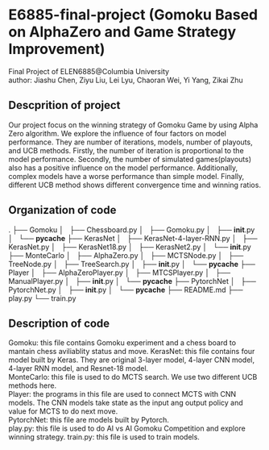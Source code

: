 # E6885-final-project (Gomoku Based on AlphaZero and Game Strategy Improvement)
Final Project of ELEN6885@Columbia University  
author: Jiashu Chen, Ziyu Liu, Lei Lyu, Chaoran Wei, Yi Yang, Zikai Zhu

## Descprition of project
Our project focus on the winning strategy of Gomoku Game by using Alpha Zero algorithm. We explore the influence of four factors on model performance. They are number of iterations, models, number of playouts, and UCB methods. Firstly, the number of iteration is proportional to the model performance. Secondly, the number of simulated games(playouts) also has a positive influence on the model performance. Additionally, complex models have a worse performance than simple model. Finally, different UCB method shows different convergence time and winning ratios.
## Organization of code  
.
├── Gomoku
│   ├── Chessboard.py
│   ├── Gomoku.py
│   ├── __init__.py
│   └── __pycache__
├── KerasNet
│   ├── KerasNet-4-layer-RNN.py
│   ├── KerasNet.py
│   ├── KerasNet18.py
│   ├── KerasNet2.py
│   └── __init__.py
├── MonteCarlo
│   ├── AlphaZero.py
│   ├── MCTSNode.py
│   ├── TreeNode.py
│   ├── TreeSearch.py
│   ├── __init__.py
│   └── __pycache__
├── Player
│   ├── AlphaZeroPlayer.py
│   ├── MTCSPlayer.py
│   ├── ManualPlayer.py
│   ├── __init__.py
│   └── __pycache__
├── PytorchNet
│   ├── PytorchNet.py
│   ├── __init__.py
│   └── __pycache__
├── README.md
├── play.py
└── train.py  
## Description of code  
Gomoku: this file contains Gomoku experiment and a chess board to mantain chess aviliablity status and move.
KerasNet: this file contains four model built by Keras. They are original 3-layer model, 4-layer CNN model, 4-layer RNN model, and Resnet-18 model.  
MonteCarlo: this file is used to do MCTS search. We use two different UCB methods here.  
Player: the programs in this file are used to connect MCTS with CNN models. The CNN models take state as the input ang output policy and value for MCTS to do next move.  
PytorchNet: this file are models built by Pytorch.  
play.py: this file is used to do AI vs AI Gomoku Competition and explore winning strategy.
train.py: this file is used to train models.  